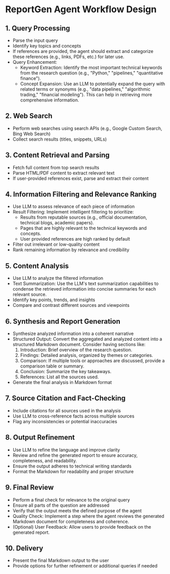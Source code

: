 # ReportGen Agent Workflow Design

## 1. Query Processing
- Parse the input query
- Identify key topics and concepts
- If references are provided, the agent should extract and categorize these references (e.g., links, PDFs, etc.) for later use.
- Query Enhancement:
  - Keyword Extraction: Identify the most important technical keywords from the research question (e.g., "Python," "pipelines," "quantitative finance").
  - Concept Expansion:  Use an LLM to potentially expand the query with related terms or synonyms (e.g., "data pipelines," "algorithmic trading," "financial modeling"). This can help in retrieving more comprehensive information.

## 2. Web Search
- Perform web searches using search APIs (e.g., Google Custom Search, Bing Web Search)
- Collect search results (titles, snippets, URLs)

## 3. Content Retrieval and Parsing
- Fetch full content from top search results
- Parse HTML/PDF content to extract relevant text
- If user-provided references exist, parse and extract their content

## 4. Information Filtering and Relevance Ranking
- Use LLM to assess relevance of each piece of information
-   Result Filtering:  Implement intelligent filtering to prioritize:
    - Results from reputable sources (e.g., official documentation, technical blogs, academic papers).
    - Pages that are highly relevant to the technical keywords and concepts.
    - User provided references are high ranked by default
- Filter out irrelevant or low-quality content
- Rank remaining information by relevance and credibility

## 5. Content Analysis
- Use LLM to analyze the filtered information
- Text Summarization: Use the LLM's text summarization capabilities to condense the retrieved information into concise summaries for each relevant source.
- Identify key points, trends, and insights
- Compare and contrast different sources and viewpoints

## 6. Synthesis and Report Generation
- Synthesize analyzed information into a coherent narrative
- Structured Output: Convert the aggregated and analyzed content into a structured Markdown document. Consider having sections like:
  1. Introduction: Brief overview of the research question.
  2. Findings: Detailed analysis, organized by themes or categories.
  3. Comparison: If multiple tools or approaches are discussed, provide a comparison table or summary.
  4. Conclusion: Summarize the key takeaways.
  5. References: List all the sources used.
- Generate the final analysis in Markdown format

## 7. Source Citation and Fact-Checking
- Include citations for all sources used in the analysis
- Use LLM to cross-reference facts across multiple sources
- Flag any inconsistencies or potential inaccuracies

## 8. Output Refinement
- Use LLM to refine the language and improve clarity
- Review and refine the generated report to ensure accuracy, completeness, and readability.
- Ensure the output adheres to technical writing standards
- Format the Markdown for readability and proper structure

## 9. Final Review
- Perform a final check for relevance to the original query
- Ensure all parts of the question are addressed
- Verify that the output meets the defined purpose of the agent
- Quality Check: Implement a step where the agent reviews the generated Markdown document for completeness and coherence.
- (Optional) User Feedback:  Allow users to provide feedback on the generated report. 


## 10. Delivery
- Present the final Markdown output to the user
- Provide options for further refinement or additional queries if needed